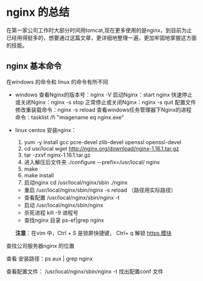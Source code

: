 # nginx 的总结

在第一家公司工作时大部分时间用tomcat,现在更多使用的是nginx，到目前为止已经用得挺多的，想要通过这篇文章，更详细地整理一遍，更加牢固地掌握这方面的技能。


## nginx 基本命令

在windows 的命令和 linux 的命令有所不同
* windows
    查看Nginx的版本号：nginx -V
    启动Nginx：start nginx
    快速停止或关闭Nginx：nginx -s stop
    正常停止或关闭Nginx：nginx -s quit
    配置文件修改重装载命令：nginx -s reload
    查看windows任务管理器下Nginx的进程命令：tasklist /fi "imagename eq nginx.exe"

* linux
    centos 安装nginx：
    1. yum -y install gcc pcre-devel zlib-devel openssl openssl-devel
    2. cd usr/local wget  http://nginx.org/download/nginx-1.16.1.tar.gz
    3. tar -zxvf nginx-1.16.1.tar.gz
    4. 进入解压后文件夹 ./configure --prefix=/usr/local/
    nginx
    5. make
    6. make install
    7. 启动nginx cd /usr/local/nginx/sbin  ./nginx

    * 重启  /usr/local/nginx/sbin/nginx -s reload   （路径用实际路径）
    * 查看配置 /usr/local/nginx/sbin/nginx -t
    * 启动 /usr/local/nginx/sbin/nginx
    * 杀死进程  kill  -9 进程号
    * 查找nginx 目录 ps-ef|grep nginx

    **注意**：在vim 中，Ctrl + S 是锁屏快捷键，  Ctrl+ q 解锁
    [https 模块](https://blog.csdn.net/weixin_37264997/article/details/84525444)




查找公司服务器nginx 的位置

查看 安装路径：ps aux | grep nginx

查看配置文件： /usr/local/nginx/sbin/nginx -t 找出配置conf 文件

    